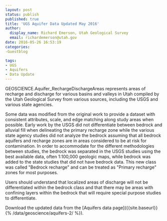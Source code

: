 ```yaml
---
layout: post
status: publish
published: true
title: 'UGS Aquifer Data Updated May 2016'
author:
  display_name: Richard Emerson, Utah Geological Survey
  email: richardemerson@utah.gov
date: 2016-05-26 16:53:19
categories:
-Guestblog

tags:
- UGS
- Aquifers
- Data Update
---
```


GEOSCIENCE.Aquifer_RechargeDischargeAreas represents areas of recharge and discharge for various basins and valleys in Utah compiled by the Utah Geological Survey from various sources, including the USGS and various state agencies. 

Some data was modified from the original work to provide a dataset with consistent attributes, scale, and edge matching along study areas when possible. Early work by the USGS did not differentiate between bedrock and alluvial fill when delineating the primary recharge zone while the various state agency studies did not analyze the bedrock assuming that all bedrock aquifers and recharge zones are in areas considered to be at risk for contamination. In order to accommodate for the different methodologies between studies, the bedrock was separated in the USGS studies using the best available data, often 1:100,000 geologic maps, while bedrock was added to the state studies that did not have bedrock data. This new class was called "Bedrock recharge" and can be treated as "Primary recharge" zones for most purposes. 

Users should understand that localized areas of discharge will not be differentiated within the bedrock class and that there may be areas with confining layers within the bedrock that will require special purpose studies to differentiate.

Download the updated data from the [Aquifers data page]({{site.baseurl}}{% /data/geoscience/aquifers-2/ %}).

